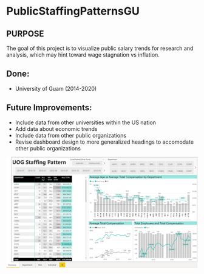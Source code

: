 # PublicStaffingPatternsGU

## PURPOSE
The goal of this project is to visualize public salary trends for research and analysis, which may hint toward wage stagnation vs inflation.

## Done:
- University of Guam (2014-2020)

## Future Improvements: 
- Include data from other universities within the US nation
- Add data about economic trends
- Include data from other public organizations
- Revise dashboard design to more generalized headings to accomodate other public organizations

![PublicStaffingDashboard](resources/publicstaffingpatternsgu.PNG)

